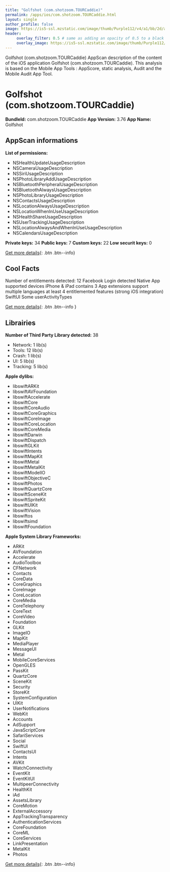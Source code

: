 ```yaml
---
title: "Golfshot (com.shotzoom.TOURCaddie)"
permalink: /apps/ios/com.shotzoom.TOURCaddie.html
layout: single
author_profile: false
image: https://is5-ssl.mzstatic.com/image/thumb/Purple112/v4/a1/bb/2d/a1bb2d30-c4cf-7992-7ffb-9f2de12632e1/AppIcon-0-0-1x_U007emarketing-0-0-0-6-0-0-sRGB-0-0-0-GLES2_U002c0-512MB-85-220-0-0.png/512x512bb.jpg
header: 
     overlay_filter: 0.5 # same as adding an opacity of 0.5 to a black background
     overlay_image: https://is5-ssl.mzstatic.com/image/thumb/Purple112/v4/a1/bb/2d/a1bb2d30-c4cf-7992-7ffb-9f2de12632e1/AppIcon-0-0-1x_U007emarketing-0-0-0-6-0-0-sRGB-0-0-0-GLES2_U002c0-512MB-85-220-0-0.png/512x512bb.jpg
---
```

Golfshot (com.shotzoom.TOURCaddie) AppScan description of the content of the iOS application Golfshot (com.shotzoom.TOURCaddie). This analysis is based on the Mobile App Tools : AppScore, static analysis, Audit and the Mobile Audit App Tool.

# Golfshot (com.shotzoom.TOURCaddie)

**BundleId:** com.shotzoom.TOURCaddie
**App Version:** 3.76
**App Name:** Golfshot


## AppScan informations 

**List of permissions:** 
- NSHealthUpdateUsageDescription
- NSCameraUsageDescription
- NSSiriUsageDescription
- NSPhotoLibraryAddUsageDescription
- NSBluetoothPeripheralUsageDescription
- NSBluetoothAlwaysUsageDescription
- NSPhotoLibraryUsageDescription
- NSContactsUsageDescription
- NSLocationAlwaysUsageDescription
- NSLocationWhenInUseUsageDescription
- NSHealthShareUsageDescription
- NSUserTrackingUsageDescription
- NSLocationAlwaysAndWhenInUseUsageDescription
- NSCalendarsUsageDescription
  
  
**Private keys:** 34
**Public keys:** 7
**Custom keys:** 22
**Low securit keys:** 0
  
[Get more details](/pricing.html){: .btn .btn--info}

## Cool Facts

Number of entitlements detected: 12
Facebook Login detected
Native App
supported devices iPhone & iPad
contains 3 App extensions
support multiple languages
at least 4 entitlemented features (strong iOS integration)
SwiftUI
Some userActivityTypes
  
[Get more details](/pricing.html){: .btn .btn--info }

## Librairies 
**Number of Third Party Library detected:** 38
- Network: 1 lib(s)
- Tools: 12 lib(s)
- Crash: 1 lib(s)
- UI: 5 lib(s)
- Tracking: 5 lib(s)


**Apple dylibs:**
- libswiftARKit
- libswiftAVFoundation
- libswiftAccelerate
- libswiftCore
- libswiftCoreAudio
- libswiftCoreGraphics
- libswiftCoreImage
- libswiftCoreLocation
- libswiftCoreMedia
- libswiftDarwin
- libswiftDispatch
- libswiftGLKit
- libswiftIntents
- libswiftMapKit
- libswiftMetal
- libswiftMetalKit
- libswiftModelIO
- libswiftObjectiveC
- libswiftPhotos
- libswiftQuartzCore
- libswiftSceneKit
- libswiftSpriteKit
- libswiftUIKit
- libswiftVision
- libswiftos
- libswiftsimd
- libswiftFoundation


**Apple System Library Frameworks:**
- ARKit
- AVFoundation
- Accelerate
- AudioToolbox
- CFNetwork
- Contacts
- CoreData
- CoreGraphics
- CoreImage
- CoreLocation
- CoreMedia
- CoreTelephony
- CoreText
- CoreVideo
- Foundation
- GLKit
- ImageIO
- MapKit
- MediaPlayer
- MessageUI
- Metal
- MobileCoreServices
- OpenGLES
- PassKit
- QuartzCore
- SceneKit
- Security
- StoreKit
- SystemConfiguration
- UIKit
- UserNotifications
- WebKit
- Accounts
- AdSupport
- JavaScriptCore
- SafariServices
- Social
- SwiftUI
- ContactsUI
- Intents
- AVKit
- WatchConnectivity
- EventKit
- EventKitUI
- MultipeerConnectivity
- HealthKit
- iAd
- AssetsLibrary
- CoreMotion
- ExternalAccessory
- AppTrackingTransparency
- AuthenticationServices
- CoreFoundation
- CoreML
- CoreServices
- LinkPresentation
- MetalKit
- Photos


  
[Get more details](/pricing.html){: .btn .btn--info}

